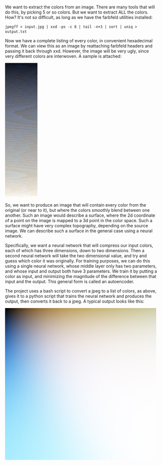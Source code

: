 We want to extract the colors from an image. There are many tools that will do
this, by picking 5 or so colors. But we want to extract ALL the colors. How?
It's not so difficult, as long as we have the farbfeld utilities installed:

    jpegff < input.jpg | xxd -ps -c 8 | tail -n+3 | sort | uniq > output.txt

Now we have a complete listing of every color, in convenient hexadecimal format.
We can view this as an image by reattaching farbfeld headers and passing it back
through xxd. However, the image will be very ugly, since very different colors
are interwoven. A sample is attached:

<img src=mountain.jpg>

So, we want to produce an image that will contain every color from the original
(or near to it), but where the colors smoothly blend between one another. Such
an image would describe a surface, where the 2d coordinate of a point on the
image is mapped to a 3d point in the color space. Such a surface might have very
complex topography, depending on the source image. We can describe such a
surface in the general case using a neural network.

Specifically, we want a neural network that will compress our input colors, each
of which has three dimensions, down to two dimensions. Then a second neural
network will take the two dimensional value, and try and guess which color it
was originally. For training purposes, we can do this using a single neural
network, whose middle layer only has two parameters, and whose input and output
both have 3 parameters. We train it by putting a color as input, and minimizing
the magnitude of the difference between that input and the output. This general
form is called an autoencoder.

The project uses a bash script to convert a jpeg to a list of colors, as above,
gives it to a python script that trains the neural network and produces the
output, then converts it back to a jpeg. A typical output looks like this:

<img src=test-shade.jpg>
